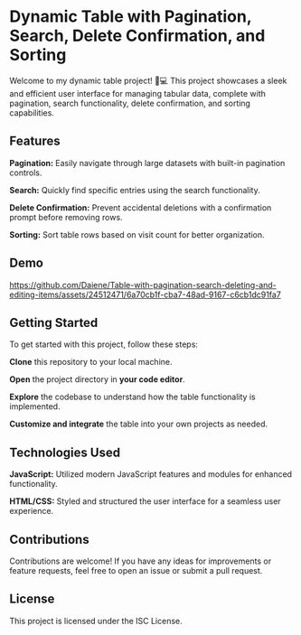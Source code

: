 # Dynamic Table with Pagination, Search, Delete Confirmation, and Sorting

Welcome to my dynamic table project! 🚀💻 This project showcases a sleek and efficient user interface for managing tabular data, complete with pagination, search functionality, delete confirmation, and sorting capabilities.

## Features

**Pagination:** Easily navigate through large datasets with built-in pagination controls.

**Search:** Quickly find specific entries using the search functionality.

**Delete Confirmation:** Prevent accidental deletions with a confirmation prompt before removing rows.

**Sorting:** Sort table rows based on visit count for better organization.

## Demo

https://github.com/Daiene/Table-with-pagination-search-deleting-and-editing-items/assets/24512471/6a70cb1f-cba7-48ad-9167-c6cb1dc91fa7

## Getting Started

To get started with this project, follow these steps:

**Clone** this repository to your local machine.

**Open** the project directory in **your code editor**.

**Explore** the codebase to understand how the table functionality is implemented.

**Customize and integrate** the table into your own projects as needed.

## Technologies Used

**JavaScript:** Utilized modern JavaScript features and modules for enhanced functionality.

**HTML/CSS:** Styled and structured the user interface for a seamless user experience.

## Contributions
Contributions are welcome! If you have any ideas for improvements or feature requests, feel free to open an issue or submit a pull request.

## License
This project is licensed under the ISC License.
